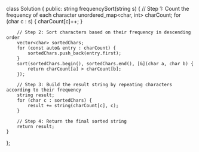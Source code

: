 class Solution {
public:
    string frequencySort(string s) {
         // Step 1: Count the frequency of each character
        unordered_map<char, int> charCount;
        for (char c : s) {
            charCount[c]++;
        }

        // Step 2: Sort characters based on their frequency in descending order
        vector<char> sortedChars;
        for (const auto& entry : charCount) {
            sortedChars.push_back(entry.first);
        }
        sort(sortedChars.begin(), sortedChars.end(), [&](char a, char b) {
            return charCount[a] > charCount[b];
        });

        // Step 3: Build the result string by repeating characters according to their frequency
        string result;
        for (char c : sortedChars) {
            result += string(charCount[c], c);
        }

        // Step 4: Return the final sorted string
        return result;
    }
};
